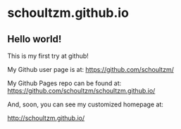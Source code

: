 # schoultzm.github.io
## Hello world!

This is my first try at github!

My Github user page is at: 
https://github.com/schoultzm/

My Github Pages repo can be found at:  
https://github.com/schoultzm/schoultzm.github.io/

And, soon, you can see my customized homepage at:

http://schoultzm.github.io/
